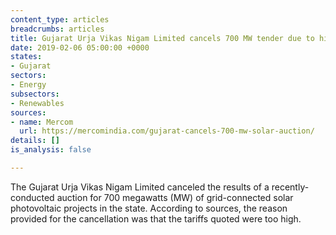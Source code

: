 ```yaml
---
content_type: articles
breadcrumbs: articles
title: Gujarat Urja Vikas Nigam Limited cancels 700 MW tender due to high tariffs
date: 2019-02-06 05:00:00 +0000
states:
- Gujarat
sectors:
- Energy
subsectors:
- Renewables
sources:
- name: Mercom
  url: https://mercomindia.com/gujarat-cancels-700-mw-solar-auction/
details: []
is_analysis: false

---
```

The Gujarat Urja Vikas Nigam Limited canceled the results of a recently-conducted auction for 700 megawatts (MW) of grid-connected solar photovoltaic projects in the state. According to sources, the reason provided for the cancellation was that the tariffs quoted were too high.